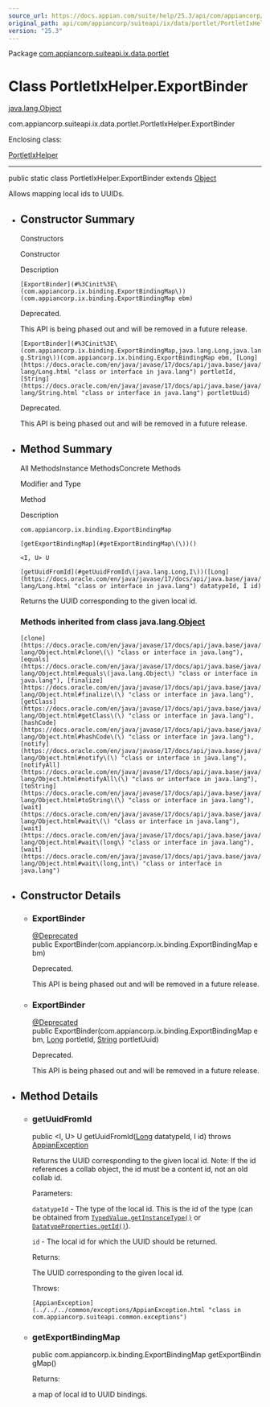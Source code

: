 ```yaml
---
source_url: https://docs.appian.com/suite/help/25.3/api/com/appiancorp/suiteapi/ix/data/portlet/PortletIxHelper.ExportBinder.html
original_path: api/com/appiancorp/suiteapi/ix/data/portlet/PortletIxHelper.ExportBinder.html
version: "25.3"
---
```


Package [com.appiancorp.suiteapi.ix.data.portlet](package-summary.html)

# Class PortletIxHelper.ExportBinder

[java.lang.Object](https://docs.oracle.com/en/java/javase/17/docs/api/java.base/java/lang/Object.html "class or interface in java.lang")

com.appiancorp.suiteapi.ix.data.portlet.PortletIxHelper.ExportBinder

Enclosing class:

[PortletIxHelper](PortletIxHelper.html "class in com.appiancorp.suiteapi.ix.data.portlet")

* * *

public static class PortletIxHelper.ExportBinder extends [Object](https://docs.oracle.com/en/java/javase/17/docs/api/java.base/java/lang/Object.html "class or interface in java.lang")

Allows mapping local ids to UUIDs.

-   ## Constructor Summary

    Constructors

    Constructor

    Description

    `[ExportBinder](#%3Cinit%3E\(com.appiancorp.ix.binding.ExportBindingMap\))(com.appiancorp.ix.binding.ExportBindingMap ebm)`

    Deprecated.

    This API is being phased out and will be removed in a future release.

    `[ExportBinder](#%3Cinit%3E\(com.appiancorp.ix.binding.ExportBindingMap,java.lang.Long,java.lang.String\))(com.appiancorp.ix.binding.ExportBindingMap ebm, [Long](https://docs.oracle.com/en/java/javase/17/docs/api/java.base/java/lang/Long.html "class or interface in java.lang") portletId, [String](https://docs.oracle.com/en/java/javase/17/docs/api/java.base/java/lang/String.html "class or interface in java.lang") portletUuid)`

    Deprecated.

    This API is being phased out and will be removed in a future release.

-   ## Method Summary

    All MethodsInstance MethodsConcrete Methods

    Modifier and Type

    Method

    Description

    `com.appiancorp.ix.binding.ExportBindingMap`

    `[getExportBindingMap](#getExportBindingMap\(\))()`

    `<I, U> U`

    `[getUuidFromId](#getUuidFromId\(java.lang.Long,I\))([Long](https://docs.oracle.com/en/java/javase/17/docs/api/java.base/java/lang/Long.html "class or interface in java.lang") datatypeId, I id)`

    Returns the UUID corresponding to the given local id.

    ### Methods inherited from class java.lang.[Object](https://docs.oracle.com/en/java/javase/17/docs/api/java.base/java/lang/Object.html "class or interface in java.lang")

    `[clone](https://docs.oracle.com/en/java/javase/17/docs/api/java.base/java/lang/Object.html#clone\(\) "class or interface in java.lang"), [equals](https://docs.oracle.com/en/java/javase/17/docs/api/java.base/java/lang/Object.html#equals\(java.lang.Object\) "class or interface in java.lang"), [finalize](https://docs.oracle.com/en/java/javase/17/docs/api/java.base/java/lang/Object.html#finalize\(\) "class or interface in java.lang"), [getClass](https://docs.oracle.com/en/java/javase/17/docs/api/java.base/java/lang/Object.html#getClass\(\) "class or interface in java.lang"), [hashCode](https://docs.oracle.com/en/java/javase/17/docs/api/java.base/java/lang/Object.html#hashCode\(\) "class or interface in java.lang"), [notify](https://docs.oracle.com/en/java/javase/17/docs/api/java.base/java/lang/Object.html#notify\(\) "class or interface in java.lang"), [notifyAll](https://docs.oracle.com/en/java/javase/17/docs/api/java.base/java/lang/Object.html#notifyAll\(\) "class or interface in java.lang"), [toString](https://docs.oracle.com/en/java/javase/17/docs/api/java.base/java/lang/Object.html#toString\(\) "class or interface in java.lang"), [wait](https://docs.oracle.com/en/java/javase/17/docs/api/java.base/java/lang/Object.html#wait\(\) "class or interface in java.lang"), [wait](https://docs.oracle.com/en/java/javase/17/docs/api/java.base/java/lang/Object.html#wait\(long\) "class or interface in java.lang"), [wait](https://docs.oracle.com/en/java/javase/17/docs/api/java.base/java/lang/Object.html#wait\(long,int\) "class or interface in java.lang")`

-   ## Constructor Details

    -   ### ExportBinder

        [@Deprecated](https://docs.oracle.com/en/java/javase/17/docs/api/java.base/java/lang/Deprecated.html "class or interface in java.lang") public ExportBinder(com.appiancorp.ix.binding.ExportBindingMap ebm)

        Deprecated.

        This API is being phased out and will be removed in a future release.

    -   ### ExportBinder

        [@Deprecated](https://docs.oracle.com/en/java/javase/17/docs/api/java.base/java/lang/Deprecated.html "class or interface in java.lang") public ExportBinder(com.appiancorp.ix.binding.ExportBindingMap ebm, [Long](https://docs.oracle.com/en/java/javase/17/docs/api/java.base/java/lang/Long.html "class or interface in java.lang") portletId, [String](https://docs.oracle.com/en/java/javase/17/docs/api/java.base/java/lang/String.html "class or interface in java.lang") portletUuid)

        Deprecated.

        This API is being phased out and will be removed in a future release.

-   ## Method Details

    -   ### getUuidFromId

        public <I, U> U getUuidFromId([Long](https://docs.oracle.com/en/java/javase/17/docs/api/java.base/java/lang/Long.html "class or interface in java.lang") datatypeId, I id) throws [AppianException](../../../common/exceptions/AppianException.html "class in com.appiancorp.suiteapi.common.exceptions")

        Returns the UUID corresponding to the given local id. Note: If the id references a collab object, the id must be a content id, not an old collab id.

        Parameters:

        `datatypeId` - The type of the local id. This is the id of the type (can be obtained from [`TypedValue.getInstanceType()`](../../../type/TypedValue.html#getInstanceType\(\)) or [`DatatypeProperties.getId()`](../../../type/DatatypeProperties.html#getId\(\))).

        `id` - The local id for which the UUID should be returned.

        Returns:

        The UUID corresponding to the given local id.

        Throws:

        `[AppianException](../../../common/exceptions/AppianException.html "class in com.appiancorp.suiteapi.common.exceptions")`

    -   ### getExportBindingMap

        public com.appiancorp.ix.binding.ExportBindingMap getExportBindingMap()

        Returns:

        a map of local id to UUID bindings.